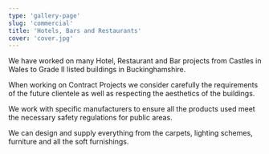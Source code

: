 ```yaml
---
type: 'gallery-page'
slug: 'commercial'
title: 'Hotels, Bars and Restaurants'
cover: 'cover.jpg'
---
```


We have worked on many Hotel, Restaurant and Bar projects from Castles in Wales to Grade II listed buildings in Buckinghamshire.

When working on Contract Projects we consider carefully the requirements of the future clientele as well as respecting the aesthetics of the buildings.

We work with specific manufacturers to ensure all the products used meet the necessary safety regulations for public areas.

We can design and supply everything from the carpets, lighting schemes, furniture and all the soft furnishings.
